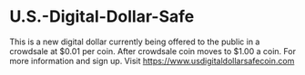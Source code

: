 # U.S.-Digital-Dollar-Safe
This is a new digital dollar currently being offered to the public in a crowdsale at $0.01 per coin. After crowdsale coin moves to $1.00 a coin. For more information and sign up. Visit https://www.usdigitaldollarsafecoin.com
